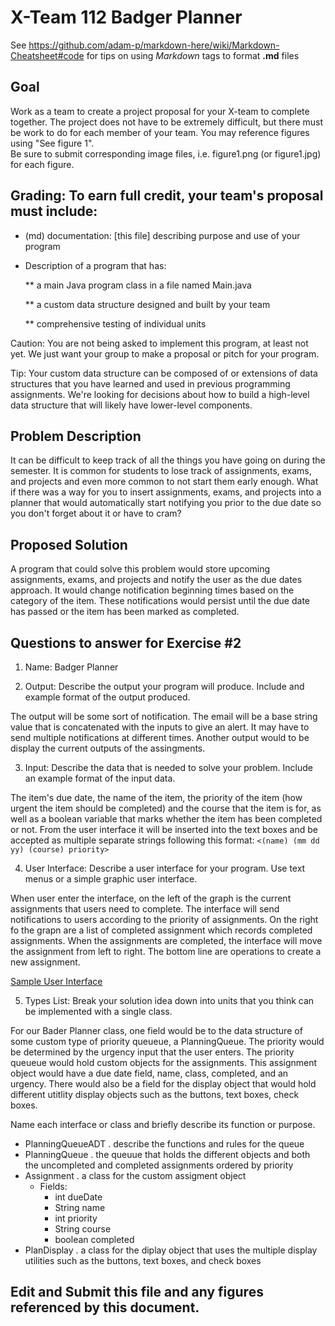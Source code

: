 # X-Team 112 Badger Planner

See https://github.com/adam-p/markdown-here/wiki/Markdown-Cheatsheet#code for tips on using *Markdown* tags to format __.md__ files

## Goal

Work as a team to create a project proposal for your X-team to complete together.
The project does not have to be extremely difficult,
but there must be work to do for each member of your team.
You may reference figures using "See figure 1".  
Be sure to submit corresponding image files, i.e. figure1.png (or figure1.jpg) for each figure.

## Grading: To earn full credit, your team's proposal must include:

* (md) documentation: [this file] describing purpose and use of your program

* Description of a program that has:

  ** a main Java program class in a file named Main.java
  
  ** a custom data structure designed and built by your team
  
  ** comprehensive testing of individual units
  
 Caution: You are not being asked to implement this program, at least not yet. 
 We just want your group to make a proposal or pitch for your program.
 
 Tip: Your custom data structure can be composed of or extensions of data structures that you have learned and used in previous programming assignments.  We're looking for decisions about how to build a high-level data structure that will likely have lower-level components.

## Problem Description

It can be difficult to keep track of all the things you have going on during the semester. It is common for students to lose track of assignments, exams, and projects and even more common to not start them early enough. What if there was a way for you to insert assignments, exams, and projects into a planner that would automatically start notifying you prior to the due date so you don't forget about it or have to cram?

## Proposed Solution

A program that could solve this problem would store upcoming assignments, exams, and projects and notify the user as the due dates approach. It would change notification beginning times based on the category of the item. These notifications would persist until the due date has passed or the item has been marked as completed. 

## Questions to answer for Exercise #2

1. Name: Badger Planner



2. Output: Describe the output your program will produce. Include and example format of the output produced.

The output will be some sort of notification. The email will be a base string value that is concatenated with the inputs to give an alert. It may have to send multiple notifications at different times. Another output would to be display the current outputs of the assingments.


3. Input: Describe the data that is needed to solve your problem. Include an example format of the input data.

The item's due date, the name of the item, the priority of the item (how urgent the item should be completed) and the course that the item is for, as well as a boolean variable that marks whether the item has been completed or not. From the user interface it will be inserted into the text boxes and be accepted as multiple separate strings following this format:
`<(name) (mm dd yy) (course) priority>`


4. User Interface: Describe a user interface for your program.  Use text menus or a simple graphic user interface.

When user enter the interface, on the left of the graph is the current assignments that users need to complete. The interface will send notifications to users according to the priority of assignments. On the right fo the grapn are a list of completed assignment which records completed assignments. When the assignments are completed, the interface will move the assignment from left to right. The bottom line are operations to create a new assignment. 

[Sample User Interface](https://drive.google.com/open?id=1hKOlTOXYx_IMB-r_j_UAClqE0BM5muOl)


5. Types List: Break your solution idea down into units that you think can be implemented with a single class.

For our Bader Planner class, one field would be to the data structure of some custom type of priority queueue, a PlanningQueue. The priority would be determined by the urgency input that the user enters. The priority queueue would hold custom objects for the assignments. This assignment object would have a due date field, name, class, completed, and an urgency. There would also be a field for the display object that would hold different utitlity display objects such as the buttons, text boxes, check boxes.

Name each interface or class and briefly describe its function or purpose.

* PlanningQueueADT . describe the functions and rules for the queue
* PlanningQueue . the queuue that holds the different objects and both the uncompleted and completed assignments ordered by priority
* Assignment . a class for the custom assigment object
    * Fields:
        * int dueDate
        * String name
        * int priority
        * String course
        * boolean completed
* PlanDisplay . a class for the diplay object that uses the multiple display utilities such as the buttons, text boxes, and check boxes

## Edit and Submit this file and any figures referenced by this document.

